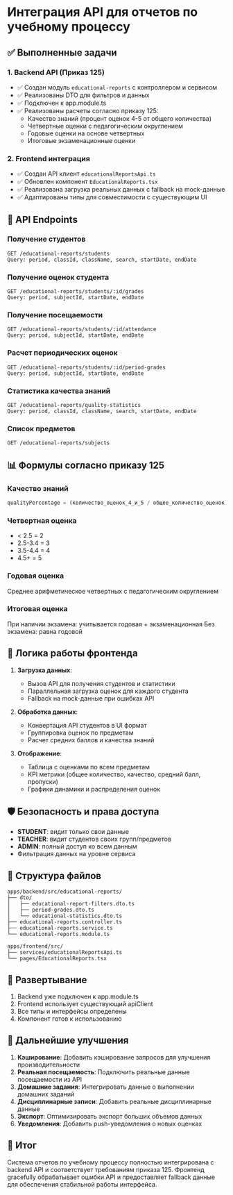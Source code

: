 # Интеграция API для отчетов по учебному процессу

## ✅ Выполненные задачи

### 1. Backend API (Приказ 125)
- ✅ Создан модуль `educational-reports` с контроллером и сервисом
- ✅ Реализованы DTO для фильтров и данных
- ✅ Подключен к app.module.ts
- ✅ Реализованы расчеты согласно приказу 125:
  - Качество знаний (процент оценок 4-5 от общего количества)
  - Четвертные оценки с педагогическим округлением
  - Годовые оценки на основе четвертных
  - Итоговые экзаменационные оценки

### 2. Frontend интеграция
- ✅ Создан API клиент `educationalReportsApi.ts`
- ✅ Обновлен компонент `EducationalReports.tsx`
- ✅ Реализована загрузка реальных данных с fallback на mock-данные
- ✅ Адаптированы типы для совместимости с существующим UI

## 🔧 API Endpoints

### Получение студентов
```
GET /educational-reports/students
Query: period, classId, className, search, startDate, endDate
```

### Получение оценок студента
```
GET /educational-reports/students/:id/grades
Query: period, subjectId, startDate, endDate
```

### Получение посещаемости
```
GET /educational-reports/students/:id/attendance
Query: period, subjectId, startDate, endDate
```

### Расчет периодических оценок
```
GET /educational-reports/students/:id/period-grades
Query: period, subjectId, startDate, endDate
```

### Статистика качества знаний
```
GET /educational-reports/quality-statistics
Query: period, classId, className, search, startDate, endDate
```

### Список предметов
```
GET /educational-reports/subjects
```

## 📊 Формулы согласно приказу 125

### Качество знаний
```typescript
qualityPercentage = (количество_оценок_4_и_5 / общее_количество_оценок) * 100
```

### Четвертная оценка
- < 2.5 = 2
- 2.5-3.4 = 3  
- 3.5-4.4 = 4
- 4.5+ = 5

### Годовая оценка
Среднее арифметическое четвертных с педагогическим округлением

### Итоговая оценка
При наличии экзамена: учитывается годовая + экзаменационная
Без экзамена: равна годовой

## 🔄 Логика работы фронтенда

1. **Загрузка данных**: 
   - Вызов API для получения студентов и статистики
   - Параллельная загрузка оценок для каждого студента
   - Fallback на mock-данные при ошибках API

2. **Обработка данных**:
   - Конвертация API студентов в UI формат
   - Группировка оценок по предметам
   - Расчет средних баллов и качества знаний

3. **Отображение**:
   - Таблица с оценками по всем предметам
   - KPI метрики (общее количество, качество, средний балл, пропуски)
   - Графики динамики и распределения оценок

## 🛡️ Безопасность и права доступа

- **STUDENT**: видит только свои данные
- **TEACHER**: видит студентов своих групп/предметов  
- **ADMIN**: полный доступ ко всем данным
- Фильтрация данных на уровне сервиса

## 📁 Структура файлов

```
apps/backend/src/educational-reports/
├── dto/
│   ├── educational-report-filters.dto.ts
│   ├── period-grades.dto.ts
│   └── educational-statistics.dto.ts
├── educational-reports.controller.ts
├── educational-reports.service.ts
└── educational-reports.module.ts

apps/frontend/src/
├── services/educationalReportsApi.ts
└── pages/EducationalReports.tsx
```

## 🚀 Развертывание

1. Backend уже подключен к app.module.ts
2. Frontend использует существующий apiClient
3. Все типы и интерфейсы определены
4. Компонент готов к использованию

## 📝 Дальнейшие улучшения

1. **Кэширование**: Добавить кэширование запросов для улучшения производительности
2. **Реальная посещаемость**: Подключить реальные данные посещаемости из API
3. **Домашние задания**: Интегрировать данные о выполнении домашних заданий
4. **Дисциплинарные записи**: Добавить реальные дисциплинарные данные
5. **Экспорт**: Оптимизировать экспорт больших объемов данных
6. **Уведомления**: Добавить push-уведомления о новых оценках

## 🎯 Итог

Система отчетов по учебному процессу полностью интегрирована с backend API и соответствует требованиям приказа 125. Фронтенд gracefully обрабатывает ошибки API и предоставляет fallback данные для обеспечения стабильной работы интерфейса.
